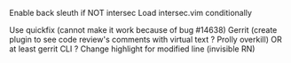 Enable back sleuth if NOT intersec
Load intersec.vim conditionally

Use quickfix (cannot make it work because of bug #14638)
Gerrit (create plugin to see code review's comments with virtual text ? Prolly overkill) OR at least gerrit CLI ?
Change highlight for modified line (invisible RN)
